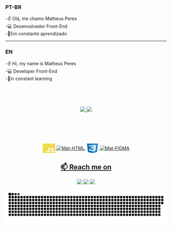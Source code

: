 <h3>PT-BR</h3>

-✌ Olá, me chamo Matheus Peres <br>
-💻 Desenvolvedor Front-End <br>
-🍎Em constante aprendizado
<hr>
<h3>EN</h3>
-✌ Hi, my name is Matheus Peres <br>
-💻 Developer Front-End <br>
-🍎in constant learning

<br><br><br>
<div align="center">
  <a href="https://github.com/matnperes">
  <img height="180em" src="https://github-readme-stats.vercel.app/api?username=matnperes&show_icons=true&theme=dracula&include_all_commits=true&count_private=true&title_color=8BE9FD&icon_color=FF5555&border_color=FF5555">
  <img height="180em" src="https://github-readme-stats.vercel.app/api/top-langs/?username=matnperes&layout=compact&langs_count=7&theme=dracula&title_color=8BE9FD&border_color=FF5555">
</div>

<br><br><br>

 <div style="display: inline_block" align="center"><br>
  <img align="center" alt="Mat-Js" height="30" width="40" src="https://raw.githubusercontent.com/devicons/devicon/master/icons/javascript/javascript-plain.svg">
  <img align="center" alt="Mat-HTML" height="30" width="40" src="https://cdn.jsdelivr.net/gh/devicons/devicon/icons/html5/html5-original.svg">
  <img align="center" alt="Mat-CSS" height="30" width="40" src="https://raw.githubusercontent.com/devicons/devicon/master/icons/css3/css3-original.svg">
  <img align="center" alt="Mat-FIGMA" height="30" width="40" src="https://upload.wikimedia.org/wikipedia/commons/3/33/Figma-logo.svg">
</div>

<div> 
  <h2  align="center">📫 Reach me on</h2>
  <p align="center">
  <a href="https://www.instagram.com/nobretech_/" target="_blank"><img src="https://img.shields.io/badge/-Instagram-%23E4405F?style=for-the-badge&logo=instagram&logoColor=white" target="_blank"></a>
  <a href = "mailto:nobre_matheus@outlook.com"><img src="https://img.shields.io/badge/Microsoft_Outlook-0078D4?style=for-the-badge&logo=microsoft-outlook&logoColor=white" target="_blank"></a>
  <a href="https://www.linkedin.com/in/matheus-peres-ba69b9187/" target="_blank"><img src="https://img.shields.io/badge/-LinkedIn-%230077B5?style=for-the-badge&logo=linkedin&logoColor=white" target="_blank"></a> 
    </p>
 
  ![Snake animation](https://github.com/matnperes/matnperes/blob/output/github-contribution-grid-snake.svg)
 
</div>
